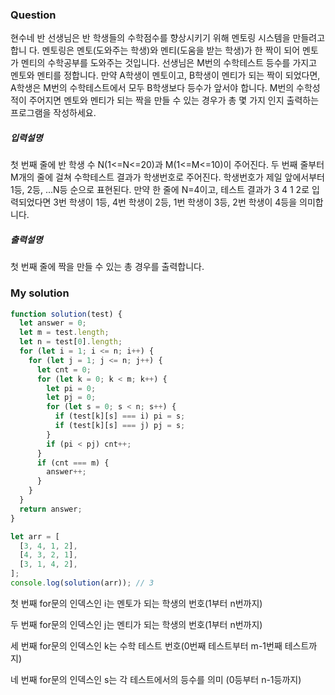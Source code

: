 ### Question

현수네 반 선생님은 반 학생들의 수학점수를 향상시키기 위해 멘토링 시스템을 만들려고 합니
다. 멘토링은 멘토(도와주는 학생)와 멘티(도움을 받는 학생)가 한 짝이 되어 멘토가 멘티의
수학공부를 도와주는 것입니다.
선생님은 M번의 수학테스트 등수를 가지고 멘토와 멘티를 정합니다.
만약 A학생이 멘토이고, B학생이 멘티가 되는 짝이 되었다면, A학생은 M번의 수학테스트에서
모두 B학생보다 등수가 앞서야 합니다.
M번의 수학성적이 주어지면 멘토와 멘티가 되는 짝을 만들 수 있는 경우가 총 몇 가지 인지
출력하는 프로그램을 작성하세요.

##### 입력설명

첫 번째 줄에 반 학생 수 N(1<=N<=20)과 M(1<=M<=10)이 주어진다.
두 번째 줄부터 M개의 줄에 걸쳐 수학테스트 결과가 학생번호로 주어진다. 학생번호가 제일
앞에서부터 1등, 2등, ...N등 순으로 표현된다.
만약 한 줄에 N=4이고, 테스트 결과가 3 4 1 2로 입력되었다면 3번 학생이 1등, 4번 학생이
2등, 1번 학생이 3등, 2번 학생이 4등을 의미합니다.

##### 출력설명

첫 번째 줄에 짝을 만들 수 있는 총 경우를 출력합니다.

### My solution

```javascript
function solution(test) {
  let answer = 0;
  let m = test.length;
  let n = test[0].length;
  for (let i = 1; i <= n; i++) {
    for (let j = 1; j <= n; j++) {
      let cnt = 0;
      for (let k = 0; k < m; k++) {
        let pi = 0;
        let pj = 0;
        for (let s = 0; s < n; s++) {
          if (test[k][s] === i) pi = s;
          if (test[k][s] === j) pj = s;
        }
        if (pi < pj) cnt++;
      }
      if (cnt === m) {
        answer++;
      }
    }
  }
  return answer;
}

let arr = [
  [3, 4, 1, 2],
  [4, 3, 2, 1],
  [3, 1, 4, 2],
];
console.log(solution(arr)); // 3
```

첫 번째 for문의 인덱스인 i는 멘토가 되는 학생의 번호(1부터 n번까지)

두 번째 for문의 인덱스인 j는 멘티가 되는 학생의 번호(1부터 n번까지)

세 번째 for문의 인덱스인 k는 수학 테스트 번호(0번째 테스트부터 m-1번째 테스트까지)

네 번째 for문의 인덱스인 s는 각 테스트에서의 등수를 의미 (0등부터 n-1등까지)
